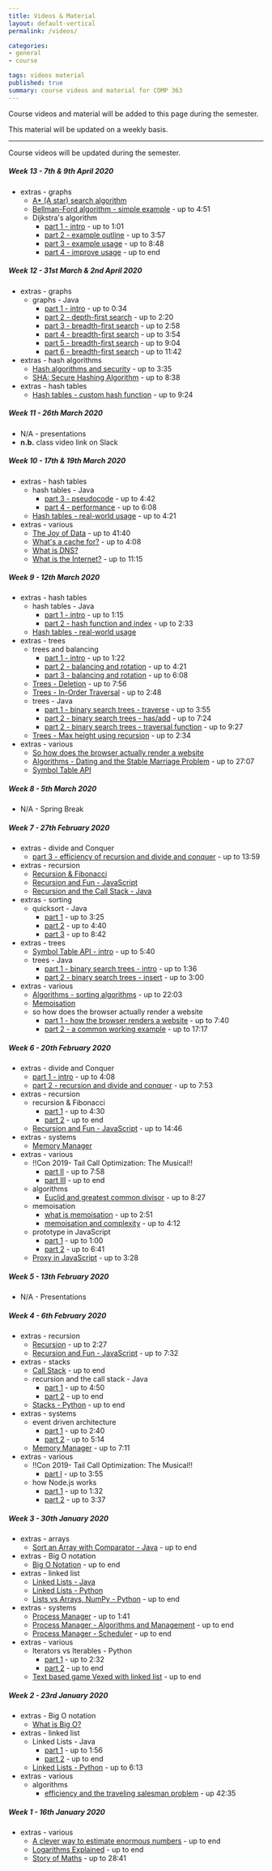 ```yaml
---
title: Videos & Material
layout: default-vertical
permalink: /videos/

categories:
- general
- course

tags: videos material
published: true
summary: course videos and material for COMP 363
---
```


Course videos and material will be added to this page during the semester.

This material will be updated on a weekly basis.

***

Course videos will be updated during the semester.

##### Week 13 - 7th & 9th April 2020

  * extras - graphs
    * [A* (A star) search algorithm](https://www.youtube.com/watch?v=ySN5Wnu88nE)
    * [Bellman-Ford algorithm - simple example](https://www.youtube.com/watch?v=obWXjtg0L64) - up to 4:51
    * Dijkstra's algorithm
      * [part 1 - intro](https://youtu.be/GazC3A4OQTE) - up to 1:01
      * [part 2 - example outline](https://youtu.be/GazC3A4OQTE?t=62) - up to 3:57
      * [part 3 - example usage](https://youtu.be/GazC3A4OQTE?t=237) - up to 8:48
      * [part 4 - improve usage](https://youtu.be/GazC3A4OQTE?t=527) - up to end

##### Week 12 - 31st March & 2nd April 2020

  * extras - graphs
    * graphs - Java
      * [part 1 - intro](https://youtu.be/zaBhtODEL0w?t=8) - up to 0:34
      * [part 2 - depth-first search](https://youtu.be/zaBhtODEL0w?t=36) - up to 2:20
      * [part 3 - breadth-first search](https://youtu.be/zaBhtODEL0w?t=140) - up to 2:58
      * [part 4 - breadth-first search](https://youtu.be/zaBhtODEL0w?t=176) - up to 3:54
      * [part 5 - breadth-first search](https://youtu.be/zaBhtODEL0w?t=402) - up to 9:04
      * [part 6 - breadth-first search](https://youtu.be/zaBhtODEL0w?t=542) - up to 11:42
  * extras - hash algorithms
    * [Hash algorithms and security](https://youtu.be/b4b8ktEV4Bg?t=74) - up to 3:35
    * [SHA: Secure Hashing Algorithm](https://youtu.be/DMtFhACPnTY?t=57) - up to 8:38
  * extras - hash tables
    * [Hash tables - custom hash function](https://youtu.be/sTkWBIUH3Eo?t=448) - up to 9:24

##### Week 11 - 26th March 2020

  * N/A - presentations
  * **n.b.** class video link on Slack

##### Week 10 - 17th & 19th March 2020

  * extras - hash tables
    * hash tables - Java
      * [part 3 - pseudocode](https://youtu.be/shs0KM3wKv8?t=228) - up to 4:42
      * [part 4 - performance](https://youtu.be/shs0KM3wKv8?t=282) - up to 6:08
    * [Hash tables - real-world usage](https://youtu.be/sTkWBIUH3Eo?t=144) - up to 4:21
  * extras - various
    * [The Joy of Data](https://youtu.be/l6oKriR-RjM?t=2059) - up to 41:40
    * [What's a cache for?](https://youtu.be/6JpLD3PUAZk?t=74) - up to 4:08
    * [What is DNS?](https://youtu.be/HsQOWfc3Wic?t=7)
    * [What is the Internet?](https://youtu.be/XE_FPEFpHt4?t=308) - up to 11:15

##### Week 9 - 12th March 2020

  * extras - hash tables
    * hash tables - Java
      * [part 1 - intro](https://youtu.be/shs0KM3wKv8?t=7) - up to 1:15
      * [part 2 - hash function and index](https://youtu.be/shs0KM3wKv8?t=75) - up to 2:33
    * [Hash tables - real-world usage](https://youtu.be/sTkWBIUH3Eo)
  * extras - trees
    * trees and balancing
      * [part 1 - intro](https://youtu.be/q4fnJZr8ztY?t=13) - up to 1:22
      * [part 2 - balancing and rotation](https://youtu.be/q4fnJZr8ztY?t=81) - up to 4:21
      * [part 3 - balancing and rotation](https://youtu.be/q4fnJZr8ztY?t=262) - up to 6:08
    * [Trees - Deletion](https://youtu.be/g4y2h70D6Nk?t=32) - up to 7:56
    * [Trees - In-Order Traversal](https://youtu.be/5dySuyZf9Qg?t=4) - up to 2:48
    * trees - Java
      * [part 1 - binary search trees - traverse](https://youtu.be/oSWTXtMglKE?t=179) - up to 3:55
      * [part 2 - binary search trees - has/add](https://youtu.be/oSWTXtMglKE?t=240) - up to 7:24
      * [part 2 - binary search trees - traversal function](https://youtu.be/oSWTXtMglKE?t=444) - up to 9:27
    * [Trees - Max height using recursion](https://youtu.be/YT1994beXn0?t=3) - up to 2:34
  * extras - various
    * [So how does the browser actually render a website](https://youtu.be/SmE4OwHztCc)
    * [Algorithms - Dating and the Stable Marriage Problem](https://youtu.be/Q9HjeFD62Uk?t=1337) - up to 27:07
    * [Symbol Table API](https://youtu.be/ZmBIA0E7t6s&list=PL1l6HESgVLWdRm7qHz6gWOUhdZrtSAxOB&index=15&t=0s)

##### Week 8 - 5th March 2020

* N/A - Spring Break

##### Week 7 - 27th February 2020

  * extras - divide and Conquer
      * [part 3 - efficiency of recursion and divide and conquer](https://youtu.be/11V7Ik0IBHU?t=480) - up to 13:59
  * extras - recursion
    * [Recursion & Fibonacci](https://youtu.be/KEEKn7Me-ms)
    * [Recursion and Fun - JavaScript](https://youtu.be/k7-N8R0-KY4)
    * [Recursion and the Call Stack - Java](https://youtu.be/jRcll9qY6b0)
  * extras - sorting 
    * quicksort - Java
      * [part 1](https://youtu.be/SLauY6PpjW4?t=10) - up to 3:25
      * [part 2](https://youtu.be/SLauY6PpjW4?t=205) - up to 4:40
      * [part 3](https://youtu.be/SLauY6PpjW4?t=281) - up to 8:42
  * extras - trees
    * [Symbol Table API - intro](https://youtu.be/ZmBIA0E7t6s?t=30) - up to 5:40
    * trees - Java
      * [part 1 - binary search trees - intro](https://youtu.be/oSWTXtMglKE?t=22) - up to 1:36
      * [part 2 - binary search trees - insert](https://youtu.be/oSWTXtMglKE?t=97) - up to 3:00
  * extras - various
    * [Algorithms - sorting algorithms](https://youtu.be/Q9HjeFD62Uk?t=880) - up to 22:03 
    * [Memoisation](https://youtu.be/P8Xa2BitN3I&t=18s)
    * so how does the browser actually render a website
      * [part 1 - how the browser renders a website](https://youtu.be/SmE4OwHztCc?t=115) - up to 7:40
      * [part 2 - a common working example](https://youtu.be/SmE4OwHztCc?t=660) - up to 17:17

##### Week 6 - 20th February 2020

  * extras - divide and Conquer
    * [part 1 - intro](https://youtu.be/11V7Ik0IBHU?t=65) - up to 4:08
    * [part 2 - recursion and divide and conquer](https://youtu.be/11V7Ik0IBHU?t=279) - up to 7:53
  * extras - recursion
    * recursion & Fibonacci
      * [part 1](https://youtu.be/KEEKn7Me-ms?t=148) - up to 4:30
      * [part 2](https://youtu.be/KEEKn7Me-ms?t=270) - up to end
    * [Recursion and Fun - JavaScript](https://youtu.be/k7-N8R0-KY4?t=630) - up to 14:46
  * extras - systems
    * [Memory Manager](https://youtu.be/qdkxXygc3rE)
  * extras - various
    * !!Con 2019- Tail Call Optimization: The Musical!!
      * [part II](https://youtu.be/-PX0BV9hGZY?t=240) - up to 7:58
      * [part III](https://youtu.be/-PX0BV9hGZY?t=480) - up to end
    * algorithms
      * [Euclid and greatest common divisor](https://youtu.be/Q9HjeFD62Uk?t=321) - up to 8:27
    * memoisation
      * [what is memoisation](https://youtu.be/P8Xa2BitN3I&t=18s?t=13) - up to 2:51
      * [memoisation and complexity](https://youtu.be/P8Xa2BitN3I&t=18s?t=172) - up to 4:12
    * prototype in JavaScript
      * [part 1](https://youtu.be/riDVvXZ_Kb4?t=13) - up to 1:00
      * [part 2](https://youtu.be/riDVvXZ_Kb4?t=60) - up to 6:41
    * [Proxy in JavaScript](https://youtu.be/KJ3uYyUp-yo?t=3) - up to 3:28

##### Week 5 - 13th February 2020

* N/A - Presentations

##### Week 4 - 6th February 2020

  * extras - recursion
    * [Recursion](https://youtu.be/KEEKn7Me-ms?t=6) - up to 2:27
    * [Recursion and Fun - JavaScript](https://youtu.be/k7-N8R0-KY4?t=360) - up to 7:32
  * extras - stacks
    * [Call Stack](https://youtu.be/Q2sFmqvpBe0?t=290) - up to end
    * recursion and the call stack - Java
      * [part 1](https://youtu.be/jRcll9qY6b0) - up to 4:50
      * [part 2](https://youtu.be/jRcll9qY6b0?t=290) - up to end
    * [Stacks - Python](https://youtu.be/NKmasqr_Xkw?t=40) - up to end
  * extras - systems
    * event driven architecture
      * [part 1](https://youtu.be/XohG9yQe3Ps?t=38) - up to 2:40
      * [part 2](https://youtu.be/XohG9yQe3Ps?t=160) - up to 5:14
    * [Memory Manager](https://youtu.be/qdkxXygc3rE?t=374) - up to 7:11
  * extras - various
    * !!Con 2019- Tail Call Optimization: The Musical!!
      * [part I](https://youtu.be/-PX0BV9hGZY?t=19) - up to 3:55
    * how Node.js works
      * [part 1](https://youtu.be/jOupHNvDIq8?t=3) - up to 1:32
      * [part 2](https://youtu.be/jOupHNvDIq8?t=95) - up to 3:37

##### Week 3 - 30th January 2020

  * extras - arrays
    * [Sort an Array with Comparator - Java](https://youtu.be/SzzSwvQfKyk?t=7) - up to end
  * extras - Big O notation
    * [Big O Notation](https://youtu.be/v4cd1O4zkGw?t=9) - up to end
  * extras - linked list
    * [Linked Lists - Java](https://youtu.be/njTh_OwMljA)
    * [Linked Lists - Python](https://youtu.be/6r62JV_V9SU)
    * [Lists vs Arrays, NumPy - Python](https://youtu.be/BrZ5OoYzfN8?t=17) - up to end
  * extras - systems
    * [Process Manager](https://youtu.be/bS3QuOQgUu8) - up to 1:41
    * [Process Manager - Algorithms and Management](https://youtu.be/7FRW4iGjLrc) - up to end
    * [Process Manager - Scheduler](https://youtu.be/bS3QuOQgUu8?t=102) - up to end
  * extras - various
    * Iterators vs Iterables - Python
      * [part 1](https://youtu.be/vtmiYo_600M?t=19) - up to 2:32
      * [part 2](https://youtu.be/vtmiYo_600M?t=152) - up to end
    * [Text based game Vexed with linked list](https://youtu.be/l96Txo9XDkY) - up to end

##### Week 2 - 23rd January 2020

  * extras - Big O notation
    * [What is Big O?](https://youtu.be/MyeV2_tGqvw)
  * extras - linked list
    * Linked Lists - Java
      * [part 1](https://youtu.be/njTh_OwMljA?t=5) - up to 1:56
      * [part 2](https://youtu.be/njTh_OwMljA?t=118) - up to end
    * [Linked Lists - Python](https://youtu.be/6r62JV_V9SU?t=14) - up to 6:13
  * extras - various
    * algorithms
      * [efficiency and the traveling salesman problem](https://youtu.be/Q9HjeFD62Uk?t=1940) - up 42:35

##### Week 1 - 16th January 2020

  * extras - various
    * [A clever way to estimate enormous numbers](https://youtu.be/0YzvupOX8Is?t=110) - up to end
    * [Logarithms Explained](https://youtu.be/zzu2POfYv0Y) - up to end
    * [Story of Maths](https://youtu.be/pb0MSMGSIeY?t=1271) - up to 28:41 
 